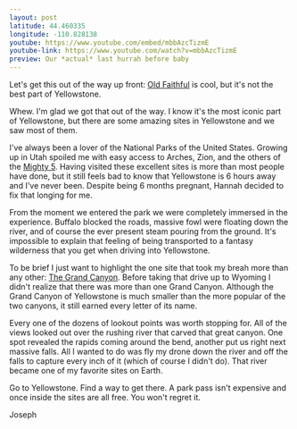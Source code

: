```yaml
---
layout: post
latitude: 44.460335
longitude: -110.828138
youtube: https://www.youtube.com/embed/mbbAzcTizmE
youtube-link: https://www.youtube.com/watch?v=mbbAzcTizmE
preview: Our *actual* last hurrah before baby
---
```


Let's get this out of the way up front: [Old Faithful](https://www.yellowstonepark.com/things-to-do/about-old-faithful) is cool, but it's not the best part of Yellowstone.

Whew. I'm glad we got that out of the way. I know it's the most iconic part of Yellowstone, but there are some amazing sites in Yellowstone and we saw most of them.

I've always been a lover of the National Parks of the United States. Growing up in Utah spoiled me with easy access to Arches, Zion, and the others of the [Mighty 5](https://www.visitutah.com/places-to-go/parks-outdoors/the-mighty-5/). Having visited these excellent sites is more than most people have done, but it still feels bad to know that Yellowstone is 6 hours away and I've never been. Despite being 6 months pregnant, Hannah decided to fix that longing for me.

From the moment we entered the park we were completely immersed in the experience. Buffalo blocked the roads, massive fowl were floating down the river, and of course the ever present steam pouring from the ground. It's impossible to explain that feeling of being transported to a fantasy wilderness that you get when driving into Yellowstone.

To be brief I just want to highlight the one site that took my breah more than any other: [The Grand Canyon](https://www.nps.gov/thingstodo/yell-grand-canyon-of-the-yellowstone.htm). Before taking that drive up to Wyoming I didn't realize that there was more than one Grand Canyon. Although the Grand Canyon of Yellowstone is much smaller than the more popular of the two canyons, it still earned every letter of its name.

Every one of the dozens of lookout points was worth stopping for. All of the views looked out over the rushing river that carved that great canyon. One spot revealed the rapids coming around the bend, another put us right next massive falls. All I wanted to do was fly my drone down the river and off the falls to capture every inch of it (which of course I didn't do). That river became one of my favorite sites on Earth.

Go to Yellowstone. Find a way to get there. A park pass isn't expensive and once inside the sites are all free. You won't regret it.

Joseph